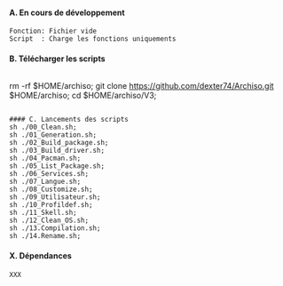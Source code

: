 #### A. En cours de développement
```
Fonction: Fichier vide
Script  : Charge les fonctions uniquements
```

#### B. Télécharger les scripts 
```
```
rm -rf $HOME/archiso;
git clone https://github.com/dexter74/Archiso.git $HOME/archiso;
cd $HOME/archiso/V3;
```

#### C. Lancements des scripts
sh ./00_Clean.sh;
sh ./01_Generation.sh;
sh ./02_Build_package.sh;
sh ./03_Build_driver.sh;
sh ./04_Pacman.sh;
sh ./05_List_Package.sh;
sh ./06_Services.sh;
sh ./07_Langue.sh;
sh ./08_Customize.sh;
sh ./09_Utilisateur.sh;
sh ./10_Profildef.sh;
sh ./11_Skell.sh;
sh ./12_Clean_OS.sh;
sh ./13.Compilation.sh;
sh ./14.Rename.sh;
```

#### X. Dépendances 
```bash
XXX
```
